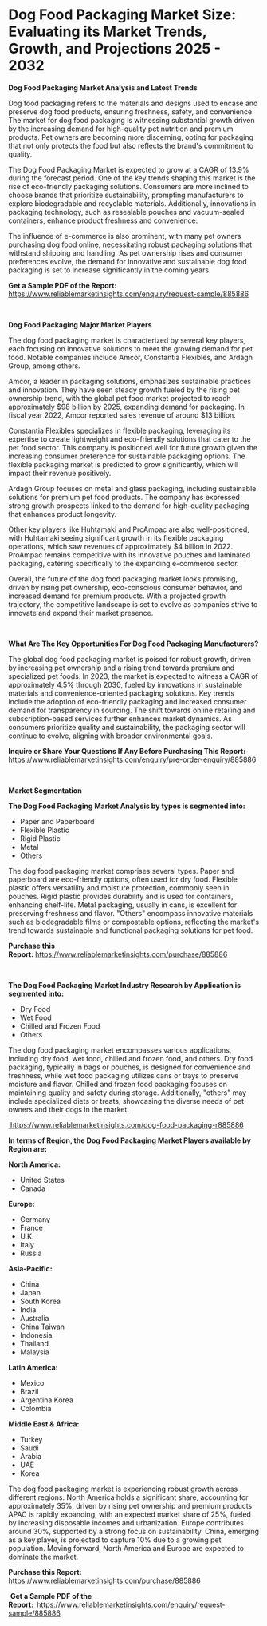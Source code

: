 <p><h1>Dog Food Packaging Market Size: Evaluating its Market Trends, Growth, and Projections 2025 - 2032</h1></p><p><strong>Dog Food Packaging Market Analysis and Latest Trends</strong></p>
<p><p>Dog food packaging refers to the materials and designs used to encase and preserve dog food products, ensuring freshness, safety, and convenience. The market for dog food packaging is witnessing substantial growth driven by the increasing demand for high-quality pet nutrition and premium products. Pet owners are becoming more discerning, opting for packaging that not only protects the food but also reflects the brand's commitment to quality.</p><p>The Dog Food Packaging Market is expected to grow at a CAGR of 13.9% during the forecast period. One of the key trends shaping this market is the rise of eco-friendly packaging solutions. Consumers are more inclined to choose brands that prioritize sustainability, prompting manufacturers to explore biodegradable and recyclable materials. Additionally, innovations in packaging technology, such as resealable pouches and vacuum-sealed containers, enhance product freshness and convenience.</p><p>The influence of e-commerce is also prominent, with many pet owners purchasing dog food online, necessitating robust packaging solutions that withstand shipping and handling. As pet ownership rises and consumer preferences evolve, the demand for innovative and sustainable dog food packaging is set to increase significantly in the coming years.</p></p>
<p><strong>Get a Sample PDF of the Report:&nbsp;</strong> <a href="https://www.reliablemarketinsights.com/enquiry/request-sample/885886?utm_campaign=2531&utm_medium=2&utm_source=Github&utm_content=ia&utm_term=19042025&utm_id=dog-food-packaging">https://www.reliablemarketinsights.com/enquiry/request-sample/885886</a></p>
<p>&nbsp;</p>
<p><strong>Dog Food Packaging Major Market Players</strong></p>
<p><p>The dog food packaging market is characterized by several key players, each focusing on innovative solutions to meet the growing demand for pet food. Notable companies include Amcor, Constantia Flexibles, and Ardagh Group, among others.</p><p>Amcor, a leader in packaging solutions, emphasizes sustainable practices and innovation. They have seen steady growth fueled by the rising pet ownership trend, with the global pet food market projected to reach approximately $98 billion by 2025, expanding demand for packaging. In fiscal year 2022, Amcor reported sales revenue of around $13 billion.</p><p>Constantia Flexibles specializes in flexible packaging, leveraging its expertise to create lightweight and eco-friendly solutions that cater to the pet food sector. This company is positioned well for future growth given the increasing consumer preference for sustainable packaging options. The flexible packaging market is predicted to grow significantly, which will impact their revenue positively.</p><p>Ardagh Group focuses on metal and glass packaging, including sustainable solutions for premium pet food products. The company has expressed strong growth prospects linked to the demand for high-quality packaging that enhances product longevity.</p><p>Other key players like Huhtamaki and ProAmpac are also well-positioned, with Huhtamaki seeing significant growth in its flexible packaging operations, which saw revenues of approximately $4 billion in 2022. ProAmpac remains competitive with its innovative pouches and laminated packaging, catering specifically to the expanding e-commerce sector.</p><p>Overall, the future of the dog food packaging market looks promising, driven by rising pet ownership, eco-conscious consumer behavior, and increased demand for premium products. With a projected growth trajectory, the competitive landscape is set to evolve as companies strive to innovate and expand their market presence.</p></p>
<p>&nbsp;</p>
<p><strong>What Are The Key Opportunities For Dog Food Packaging Manufacturers?</strong></p>
<p><p>The global dog food packaging market is poised for robust growth, driven by increasing pet ownership and a rising trend towards premium and specialized pet foods. In 2023, the market is expected to witness a CAGR of approximately 4.5% through 2030, fueled by innovations in sustainable materials and convenience-oriented packaging solutions. Key trends include the adoption of eco-friendly packaging and increased consumer demand for transparency in sourcing. The shift towards online retailing and subscription-based services further enhances market dynamics. As consumers prioritize quality and sustainability, the packaging sector will continue to evolve, aligning with broader environmental goals.</p></p>
<p><strong>Inquire or Share Your Questions If Any Before Purchasing This Report:</strong> <a href="https://www.reliablemarketinsights.com/enquiry/pre-order-enquiry/885886?utm_campaign=2531&utm_medium=2&utm_source=Github&utm_content=ia&utm_term=19042025&utm_id=dog-food-packaging">https://www.reliablemarketinsights.com/enquiry/pre-order-enquiry/885886</a></p>
<p>&nbsp;</p>
<p><strong>Market Segmentation</strong></p>
<p><strong>The Dog Food Packaging Market Analysis by types is segmented into:</strong></p>
<p><ul><li>Paper and Paperboard</li><li>Flexible Plastic</li><li>Rigid Plastic</li><li>Metal</li><li>Others</li></ul></p>
<p><p>The dog food packaging market comprises several types. Paper and paperboard are eco-friendly options, often used for dry food. Flexible plastic offers versatility and moisture protection, commonly seen in pouches. Rigid plastic provides durability and is used for containers, enhancing shelf-life. Metal packaging, usually in cans, is excellent for preserving freshness and flavor. "Others" encompass innovative materials such as biodegradable films or compostable options, reflecting the market's trend towards sustainable and functional packaging solutions for pet food.</p></p>
<p><strong>Purchase this Report:&nbsp;</strong><a href="https://www.reliablemarketinsights.com/purchase/885886?utm_campaign=2531&utm_medium=2&utm_source=Github&utm_content=ia&utm_term=19042025&utm_id=dog-food-packaging">https://www.reliablemarketinsights.com/purchase/885886</a></p>
<p>&nbsp;</p>
<p><strong>The Dog Food Packaging Market Industry Research by Application is segmented into:</strong></p>
<p><ul><li>Dry Food</li><li>Wet Food</li><li>Chilled and Frozen Food</li><li>Others</li></ul></p>
<p><p>The dog food packaging market encompasses various applications, including dry food, wet food, chilled and frozen food, and others. Dry food packaging, typically in bags or pouches, is designed for convenience and freshness, while wet food packaging utilizes cans or trays to preserve moisture and flavor. Chilled and frozen food packaging focuses on maintaining quality and safety during storage. Additionally, "others" may include specialized diets or treats, showcasing the diverse needs of pet owners and their dogs in the market.</p></p>
<p><a href="https://www.reliablemarketinsights.com/dog-food-packaging-r885886?utm_campaign=2531&utm_medium=2&utm_source=Github&utm_content=ia&utm_term=19042025&utm_id=dog-food-packaging">&nbsp;https://www.reliablemarketinsights.com/dog-food-packaging-r885886</a></p>
<p><strong>In terms of Region, the Dog Food Packaging Market Players available by Region are:</strong></p>
<p>
    <p> <strong> North America: </strong>
        <ul>
            <li>United States</li>
            <li>Canada</li>
        </ul>
        </p> 
    <p> <strong> Europe: </strong>
        <ul>
            <li>Germany</li>
            <li>France</li>
            <li>U.K.</li>
            <li>Italy</li>
            <li>Russia</li>
        </ul>
        </p> 
    <p> <strong> Asia-Pacific: </strong>
        <ul>
            <li>China</li>
            <li>Japan</li>
            <li>South Korea</li>
            <li>India</li>
            <li>Australia</li>
            <li>China Taiwan</li>
            <li>Indonesia</li>
            <li>Thailand</li>
            <li>Malaysia</li>
        </ul>
        </p> 
    <p> <strong> Latin America: </strong>
        <ul>
            <li>Mexico</li>
            <li>Brazil</li>
            <li>Argentina Korea</li>
            <li>Colombia</li>
        </ul>
        </p> 
    <p> <strong> Middle East & Africa: </strong>
        <ul>
            <li>Turkey</li>
            <li>Saudi</li>
            <li>Arabia</li>
            <li>UAE</li>
            <li>Korea</li>
        </ul>
    </p>
    </p>
<p><p>The dog food packaging market is experiencing robust growth across different regions. North America holds a significant share, accounting for approximately 35%, driven by rising pet ownership and premium products. APAC is rapidly expanding, with an expected market share of 25%, fueled by increasing disposable incomes and urbanization. Europe contributes around 30%, supported by a strong focus on sustainability. China, emerging as a key player, is projected to capture 10% due to a growing pet population. Moving forward, North America and Europe are expected to dominate the market.</p></p>
<p><strong>Purchase this Report: </strong><a href="https://www.reliablemarketinsights.com/purchase/885886?utm_campaign=2531&utm_medium=2&utm_source=Github&utm_content=ia&utm_term=19042025&utm_id=dog-food-packaging">https://www.reliablemarketinsights.com/purchase/885886</a></p>
<p>&nbsp;<strong>Get a Sample PDF of the Report:&nbsp;&nbsp;</strong><a href="https://www.reliablemarketinsights.com/enquiry/request-sample/885886?utm_campaign=2531&utm_medium=2&utm_source=Github&utm_content=ia&utm_term=19042025&utm_id=dog-food-packaging">https://www.reliablemarketinsights.com/enquiry/request-sample/885886</a></p>
<p><strong></strong></p>
<p><p></p><p></p><p></p></p>